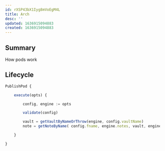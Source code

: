 ```yaml
---
id: rXSP43bX1Iyg8mVoEgM4L
title: Arch
desc: ''
updated: 1636915094883
created: 1636915094883
---
```



## Summary

How pods work

## Lifecycle


```ts
PublishPod {

    execute(opts) {

        config, engine := opts

        validate(config)

        vault = getVaultByNameOrThrow(engine, config.vaultName)
        note = getNoteByName( config.fname, engine.notes, vault, engine.wsRoot)

    }

}
```